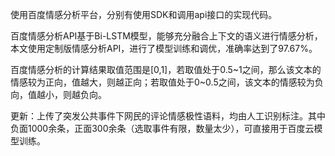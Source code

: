 使用百度情感分析平台，分别有使用SDK和调用api接口的实现代码。

百度情感分析API基于Bi-LSTM模型，能够充分融合上下文的语义进行情感分析，本文使用定制版情感分析API，进行了模型训练和调优，准确率达到了97.67%。

百度情感分析的计算结果取值范围是[0,1]，若取值处于0.5~1之间，那么该文本的情感较为正向，值越大，则越正向；若取值处于0~0.5之间，该文本的情感较为负向，值越小，则越负向。

更新：上传了突发公共事件下网民的评论情感极性语料，均由人工识别标注。其中负面1000余条，正面300余条（选取事件有限，数量太少），可直接用于百度云模型训练。
